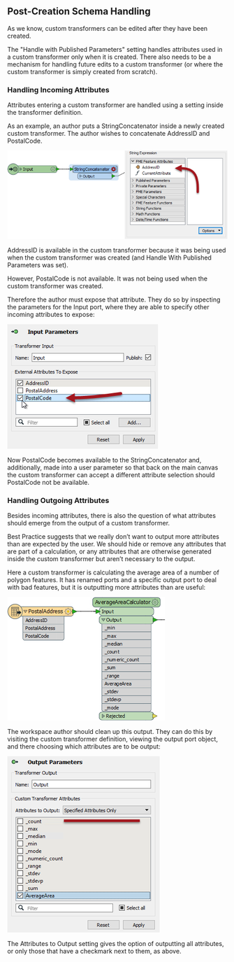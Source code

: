 ## Post-Creation Schema Handling ##

As we know, custom transformers can be edited after they have been created. 

The "Handle with Published Parameters" setting handles attributes used in a custom transformer only when it is created. There also needs to be a mechanism for handling future edits to a custom transformer (or where the custom transformer is simply created from scratch).


### Handling Incoming Attributes ###

Attributes entering a custom transformer are handled using a setting inside the transformer definition.

As an example, an author puts a StringConcatenator inside a newly created custom transformer. The author wishes to concatenate AddressID and PostalCode.

![](./Images/Img3.029.CustomTransformerNewAttributeRequired.png)

AddressID is available in the custom transformer because it was being used when the custom transformer was created (and Handle With Published Parameters was set).

However, PostalCode is not available. It was not being used when the custom transformer was created. 

Therefore the author must expose that attribute. They do so by inspecting the parameters for the Input port, where they are able to specify other incoming attributes to expose:

![](./Images/Img3.030.CustomTransformerExposingNewAttribute.png)

Now PostalCode becomes available to the StringConcatenator and, additionally, made into a user parameter so that back on the main canvas the custom transformer can accept a different attribute selection should PostalCode not be available.


### Handling Outgoing Attributes ##

Besides incoming attributes, there is also the question of what attributes should emerge from the output of a custom transformer.

Best Practice suggests that we really don’t want to output more attributes than are expected by the user. We should hide or remove any attributes that are part of a calculation, or any attributes that are otherwise generated inside the custom transformer but aren’t necessary to the output.

Here a custom transformer is calculating the average area of a number of polygon features. It has renamed ports and a specific output port to deal with bad features, but it is outputting more attributes than are useful:

![](./Images/Img3.031.CustomTransformerAttrOutputBad.png)

The workspace author should clean up this output. They can do this by visiting the custom transformer definition, viewing the output port object, and there choosing which attributes are to be output:

![](./Images/Img3.032.CustomTransformerAttrOutputGood.png)

The Attributes to Output setting gives the option of outputting all attributes, or only those that have a checkmark next to them, as above.
